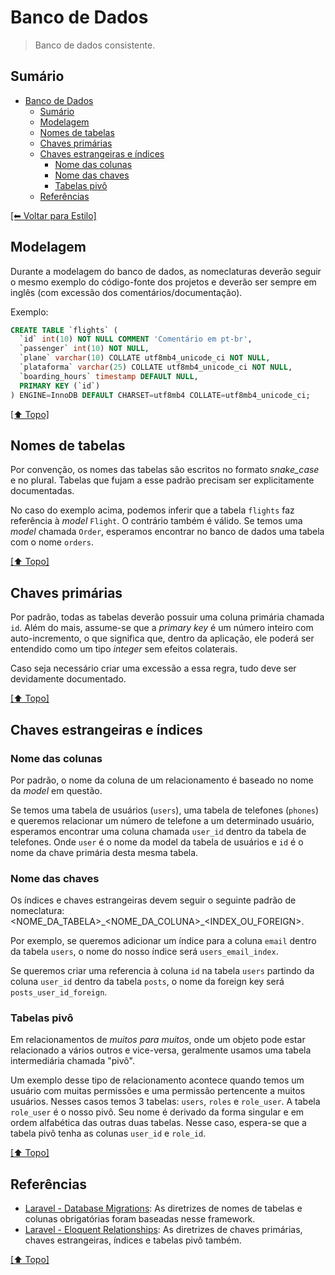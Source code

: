 # Banco de Dados

> Banco de dados consistente.

## Sumário

- [Banco de Dados](#banco-de-dados)
    - [Sumário](#sum%C3%A1rio)
    - [Modelagem](#modelagem)
    - [Nomes de tabelas](#nomes-de-tabelas)
    - [Chaves primárias](#chaves-prim%C3%A1rias)
    - [Chaves estrangeiras e índices](#chaves-estrangeiras-e-%C3%ADndices)
        - [Nome das colunas](#nome-das-colunas)
        - [Nome das chaves](#nome-das-chaves)
        - [Tabelas pivô](#tabelas-piv%C3%B4)
    - [Referências](#refer%C3%AAncias)

[[⬅ Voltar para Estilo]](https://github.com/CTVoicer/Guidelines/tree/master/estilo)

## Modelagem

Durante a modelagem do banco de dados, as nomeclaturas deverão seguir o mesmo exemplo do código-fonte dos projetos e deverão ser sempre em inglês (com excessão dos comentários/documentação).

Exemplo:

```sql
CREATE TABLE `flights` (
  `id` int(10) NOT NULL COMMENT 'Comentário em pt-br',
  `passenger` int(10) NOT NULL,
  `plane` varchar(10) COLLATE utf8mb4_unicode_ci NOT NULL,
  `plataforma` varchar(25) COLLATE utf8mb4_unicode_ci NOT NULL,
  `boarding_hours` timestamp DEFAULT NULL,
  PRIMARY KEY (`id`)
) ENGINE=InnoDB DEFAULT CHARSET=utf8mb4 COLLATE=utf8mb4_unicode_ci;
```

[[⬆ Topo]](#sum%C3%A1rio)

## Nomes de tabelas

Por convenção, os nomes das tabelas são escritos no formato *snake_case* e no plural. Tabelas que fujam a esse padrão precisam ser explicitamente documentadas.

No caso do exemplo acima, podemos inferir que a tabela `flights` faz referência à *model* `Flight`. O contrário também é válido. Se temos uma *model* chamada `Order`, esperamos encontrar no banco de dados uma tabela com o nome `orders`.

[[⬆ Topo]](#sum%C3%A1rio)

## Chaves primárias

Por padrão, todas as tabelas deverão possuir uma coluna primária chamada `id`. Além do mais, assume-se que a *primary key* é um número inteiro com auto-incremento, o que significa que, dentro da aplicação, ele poderá ser entendido como um tipo *integer* sem efeitos colaterais.

Caso seja necessário criar uma excessão a essa regra, tudo deve ser devidamente documentado.

[[⬆ Topo]](#sum%C3%A1rio)

## Chaves estrangeiras e índices

### Nome das colunas

Por padrão, o nome da coluna de um relacionamento é baseado no nome da *model* em questão.

Se temos uma tabela de usuários (`users`), uma tabela de telefones (`phones`) e queremos relacionar um número de telefone a um determinado usuário, esperamos encontrar uma coluna chamada `user_id` dentro da tabela de telefones. Onde `user` é o nome da model da tabela de usuários e `id` é o nome da chave primária desta mesma tabela.

### Nome das chaves

Os índices e chaves estrangeiras devem seguir o seguinte padrão de nomeclatura: \<NOME\_DA\_TABELA\>\_\<NOME\_DA\_COLUNA\>\_\<INDEX\_OU\_FOREIGN\>.

Por exemplo, se queremos adicionar um índice para a coluna `email` dentro da tabela `users`, o nome do nosso índice será `users_email_index`.

Se queremos criar uma referencia à coluna `id` na tabela `users` partindo da coluna `user_id` dentro da tabela `posts`, o nome da foreign key será `posts_user_id_foreign`.

### Tabelas pivô

Em relacionamentos de *muitos para muitos*, onde um objeto pode estar relacionado a vários outros e vice-versa, geralmente usamos uma tabela intermediária chamada "pivô".

Um exemplo desse tipo de relacionamento acontece quando temos um usuário com muitas permissões e uma permissão pertencente a muitos usuários. Nesses casos temos 3 tabelas: `users`, `roles` e `role_user`. A tabela `role_user` é o nosso pivô. Seu nome é derivado da forma singular e em ordem alfabética das outras duas tabelas. Nesse caso, espera-se que a tabela pivô tenha as colunas `user_id` e `role_id`.

[[⬆ Topo]](#sum%C3%A1rio)

## Referências

- [Laravel - Database Migrations](https://laravel.com/docs/migrations): As diretrizes de nomes de tabelas e colunas obrigatórias foram baseadas nesse framework.
- [Laravel - Eloquent Relationships](https://laravel.com/docs/eloquent-relationships): As diretrizes de chaves primárias, chaves estrangeiras, índices e tabelas pivô também.

[[⬆ Topo]](#sum%C3%A1rio)
